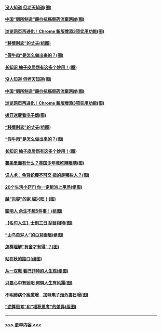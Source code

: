 #### [没人知道 但老天知道(图)](../pages/p8/907731.md?t=09182022) 
#### [中国“厕所制造”廉价抗癌假药流窜两岸(图)](../pages/p8/907723.md?t=09182022) 
#### [浏览网页再进化！Chrome 新版增添3项实用功能(图)](../pages/p8/907714.md?t=09182022) 
#### [“移情别恋”的丈夫(组图)](../pages/p8/907644.md?t=09182022) 
#### [“假牛肉”是怎么做出来的？(图)](../pages/p8/907668.md?t=09182022) 
#### [长知识 柚子皮居然有这多个妙用！(图)](../pages/p8/907425.md?t=09182022) 
#### [没人知道 但老天知道(图)](../pages/p8/907731.md?t=09182022) 
#### [中国“厕所制造”廉价抗癌假药流窜两岸(图)](../pages/p8/907723.md?t=09182022) 
#### [浏览网页再进化！Chrome 新版增添3项实用功能(图)](../pages/p8/907714.md?t=09182022) 
#### [拨开迷雾看电子烟(图)](../pages/p8/907427.md?t=09182022) 
#### [“移情别恋”的丈夫(组图)](../pages/p8/907644.md?t=09182022) 
#### [“假牛肉”是怎么做出来的？(图)](../pages/p8/907668.md?t=09182022) 
#### [长知识 柚子皮居然有这多个妙用！(图)](../pages/p8/907425.md?t=09182022) 
#### [薯条里面有什么？英国少年竟吃瞎眼睛(图)](../pages/p8/907381.md?t=09182022) 
#### [识人术：龟背蛇腰不可交 指的是哪些人？(图)](../pages/p8/907503.md?t=09182022) 
#### [20个生活小窍门 你一定能派上用场(组图)](../pages/p8/907510.md?t=09182022) 
#### [越“包容”的家 越兴旺！(图)](../pages/p8/907328.md?t=09182022) 
#### [聪明人 余生不想5件事！(组图)](../pages/p8/907364.md?t=09182022) 
#### [【名句人生】士别三日 刮目相待(图)](../pages/p8/906988.md?t=09182022) 
#### [“山鸟自迎人”的白耳画眉(组图)](../pages/p8/907332.md?t=09182022) 
#### [怎样理解“有舍才有得”？(图)](../pages/p8/906872.md?t=09182022) 
#### [站在秋的路口(组图)](../pages/p8/906914.md?t=09182022) 
#### [从一双鞋 看巴菲特的人生观(组图)](../pages/p8/907311.md?t=09182022) 
#### [只要心中有骄阳 何惧人生有风霜(图)](../pages/p8/907320.md?t=09182022) 
#### [不明肺病个案激增　加味电子烟危害日增(图)](../pages/p8/907307.md?t=09182022) 
#### [“逆算思考”和“堆积思考”的差异(组图)](../pages/p8/907229.md?t=09182022) 

----
#### [ >>> 更早内容 <<< ](../indexes/p8-earlier.md)
